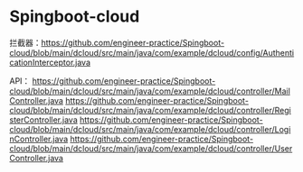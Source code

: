 # Spingboot-cloud
拦截器：https://github.com/engineer-practice/Spingboot-cloud/blob/main/dcloud/src/main/java/com/example/dcloud/config/AuthenticationInterceptor.java

API：
https://github.com/engineer-practice/Spingboot-cloud/blob/main/dcloud/src/main/java/com/example/dcloud/controller/MailController.java
https://github.com/engineer-practice/Spingboot-cloud/blob/main/dcloud/src/main/java/com/example/dcloud/controller/RegisterController.java
https://github.com/engineer-practice/Spingboot-cloud/blob/main/dcloud/src/main/java/com/example/dcloud/controller/LoginController.java
https://github.com/engineer-practice/Spingboot-cloud/blob/main/dcloud/src/main/java/com/example/dcloud/controller/UserController.java
